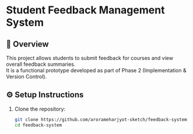 # Student Feedback Management System

## 🧠 Overview
This project allows students to submit feedback for courses and view overall feedback summaries.  
It is a functional prototype developed as part of Phase 2 (Implementation & Version Control).

## ⚙️ Setup Instructions
1. Clone the repository:
   ```bash
   git clone https://github.com/arorameharjyot-sketch/feedback-system
   cd feedback-system
